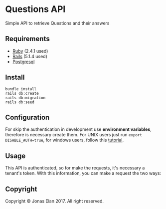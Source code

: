 # Questions API

Simple API to retrieve Questions and their answers

## Requirements

* [Ruby](https://www.ruby-lang.org) (2.4.1 used)
* [Rails](http://rubyonrails.org/) (5.1.4 used)
* [Postgresql](https://www.postgresql.org/)

## Install

```
bundle install
rails db:create
rails db:migration
rails db:seed
```

## Configuration

For skip the authentication in development use **environment variables**, therefore is necessary create them. For UNIX users just run `export DISABLE_AUTH=true`, for windows users, follow this [tutorial](https://kb.wisc.edu/cae/page.php?id=24500).

## Usage

This API is authenticated, so for make the requests, it's necessary a tenant's token. With this information, you can make a request the two ways:


## Copyright

Copyright © Jonas Elan 2017. All right reserved.
